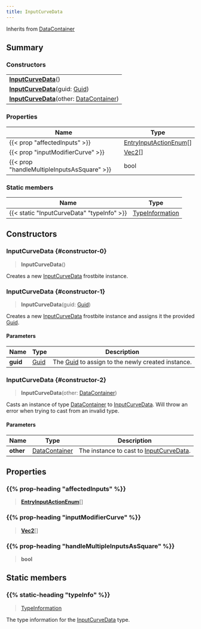 ```yaml
---
title: InputCurveData
---
```


Inherits from 
[DataContainer](/vext/ref/shared/class/datacontainer)

## Summary
### Constructors
| |
| ----------- |
| **[InputCurveData](#constructor-0)**() |
| **[InputCurveData](#constructor-1)**(guid: [Guid](/vext/ref/shared/class/guid)) |
| **[InputCurveData](#constructor-2)**(other: [DataContainer](/vext/ref/shared/class/datacontainer)) |

### Properties
| Name | Type |
| ---- | ---- |
| {{< prop "affectedInputs" >}} | [EntryInputActionEnum](/vext/ref/fb/entryinputactionenum)[] |
| {{< prop "inputModifierCurve" >}} | [Vec2](/vext/ref/shared/class/vec2)[] |
| {{< prop "handleMultipleInputsAsSquare" >}} | bool |

### Static members
| Name | Type |
| ---- | ---- |
| {{< static "InputCurveData" "typeInfo" >}} | [TypeInformation](/vext/ref/shared/class/typeinformation) |

## Constructors
### InputCurveData {#constructor-0}
> **InputCurveData**()

Creates a new [InputCurveData](/vext/ref/fb/inputcurvedata) frostbite instance.

### InputCurveData {#constructor-1}
> **InputCurveData**(guid: [Guid](/vext/ref/shared/class/guid))

Creates a new [InputCurveData](/vext/ref/fb/inputcurvedata) frostbite instance and assigns it the provided [Guid](/vext/ref/shared/class/guid).

#### Parameters
| Name | Type | Description |
| ---- | ---- | ----------- |
| **guid** | [Guid](/vext/ref/shared/class/guid) | The [Guid](/vext/ref/shared/class/guid) to assign to the newly created instance. |

### InputCurveData {#constructor-2}
> **InputCurveData**(other: [DataContainer](/vext/ref/shared/class/datacontainer))

Casts an instance of type [DataContainer](/vext/ref/shared/class/datacontainer) to [InputCurveData](/vext/ref/fb/inputcurvedata). Will throw an error when trying to cast from an invalid type.

#### Parameters
| Name | Type | Description |
| ---- | ---- | ----------- |
| **other** | [DataContainer](/vext/ref/shared/class/datacontainer) | The instance to cast to [InputCurveData](/vext/ref/fb/inputcurvedata). |

## Properties
### {{% prop-heading "affectedInputs" %}}
> **[EntryInputActionEnum](/vext/ref/fb/entryinputactionenum)**[]

### {{% prop-heading "inputModifierCurve" %}}
> **[Vec2](/vext/ref/shared/class/vec2)**[]

### {{% prop-heading "handleMultipleInputsAsSquare" %}}
> **bool**

## Static members
### {{% static-heading "typeInfo" %}}
> [TypeInformation](/vext/ref/shared/class/typeinformation)

The type information for the [InputCurveData](/vext/ref/fb/inputcurvedata) type.


